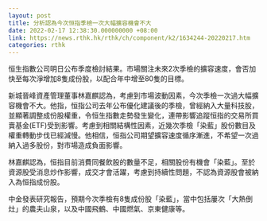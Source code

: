 ```yaml
---
layout: post
title: 分析認為今次恒指季檢一次大幅擴容機會不大
date: 2022-02-17 12:38:30.000000000 +08:00
link: https://news.rthk.hk/rthk/ch/component/k2/1634244-20220217.htm
categories: rthk
---
```


恒生指數公司明日公布季度檢討結果。市場關注未來2次季檢的擴容速度，會否加快至每次淨增加8隻成份股，以配合年中增至80隻的目標。

新城晉峰資產管理董事林嘉麒認為，考慮到市場波動因素，今次季檢一次過大幅擴容機會不大。他指，恒指公司去年公布優化建議後的季檢，曾經納入大量科技股，並顯著調整成份股權重，令恒生指數走勢發生變化，連帶影響追蹤恒指的交易所買賣基金(ETF)受到影響。考慮到相關結構性因素，近幾次季檢「染藍」股份數目及權重轉動步伐已經減慢。他相信，恒指公司期望擴容速度循序漸進，不希望一次過納入過多股份，對市場造成負面影響。

林嘉麒認為，恒指目前消費同餐飲股的數量不足，相關股份有機會「染藍」。至於資源股受消息炒作影響，成交才會活躍，考慮到持續性問題，不認為資源股會被納入為恒指成份股。

中金發表研究報告，預期今次季檢有8隻成份股「染藍」，當中包括屢次「大熱倒灶」的農夫山泉，以及中國飛鶴、中國燃氣、京東健康等。
